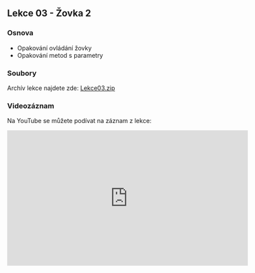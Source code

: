 Lekce 03 - Žovka 2
---------------------------

### Osnova

* Opakování ovládání žovky
* Opakování metod s parametry

### Soubory

Archív lekce najdete zde: [Lekce03.zip](/data/2020-podzim/java-online/Lekce03.zip)

### Videozáznam

Na YouTube se můžete podívat na záznam z lekce:

<iframe width="560" height="315" src="https://www.youtube.com/embed/_ajwbpbZMiU" frameborder="0" allow="accelerometer; autoplay; clipboard-write; encrypted-media; gyroscope; picture-in-picture" allowfullscreen></iframe>